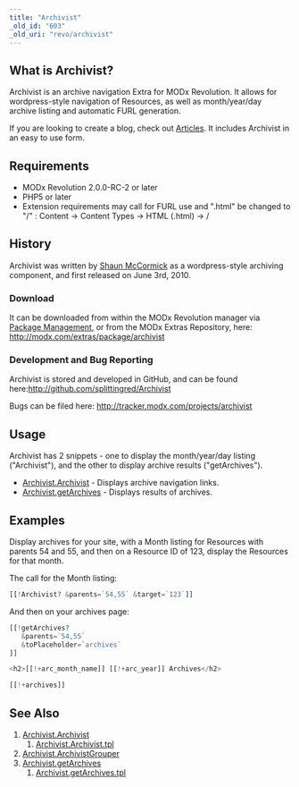```yaml
---
title: "Archivist"
_old_id: "603"
_old_uri: "revo/archivist"
---
```


## What is Archivist?

Archivist is an archive navigation Extra for MODx Revolution. It allows for wordpress-style navigation of Resources, as well as month/year/day archive listing and automatic FURL generation.

If you are looking to create a blog, check out [Articles](extras/articles "Articles"). It includes Archivist in an easy to use form.

## Requirements

- MODx Revolution 2.0.0-RC-2 or later
- PHP5 or later
- Extension requirements may call for FURL use and ".html" be changed to "/" : Content -> Content Types -> HTML (.html) -> /

## History

Archivist was written by [Shaun McCormick](/display/~splittingred) as a wordpress-style archiving component, and first released on June 3rd, 2010.

### Download

It can be downloaded from within the MODx Revolution manager via [Package Management](developing-in-modx/advanced-development/package-management "Package Management"), or from the MODx Extras Repository, here: <http://modx.com/extras/package/archivist>

### Development and Bug Reporting

Archivist is stored and developed in GitHub, and can be found here:<http://github.com/splittingred/Archivist>

Bugs can be filed here: <http://tracker.modx.com/projects/archivist>

## Usage

Archivist has 2 snippets - one to display the month/year/day listing ("Archivist"), and the other to display archive results ("getArchives").

- [Archivist.Archivist](extras/archivist/archivist.archivist "Archivist.Archivist") - Displays archive navigation links.
- [Archivist.getArchives](extras/archivist/archivist.getarchives "Archivist.getArchives") - Displays results of archives.

## Examples

Display archives for your site, with a Month listing for Resources with parents 54 and 55, and then on a Resource ID of 123, display the Resources for that month.

The call for the Month listing:

``` php
[[!Archivist? &parents=`54,55` &target=`123`]]
```

And then on your archives page:

``` php
[[!getArchives?
   &parents=`54,55`
   &toPlaceholder=`archives`
]]

<h2>[[!+arc_month_name]] [[!+arc_year]] Archives</h2>

[[!+archives]]
```

## See Also

1. [Archivist.Archivist](extras/archivist/archivist.archivist)
     1. [Archivist.Archivist.tpl](extras/archivist/archivist.archivist/archivist.archivist.tpl)
2. [Archivist.ArchivistGrouper](extras/archivist/archivist.archivistgrouper)
3. [Archivist.getArchives](extras/archivist/archivist.getarchives)
     1. [Archivist.getArchives.tpl](extras/archivist/archivist.getarchives/archivist.getarchives.tpl)
